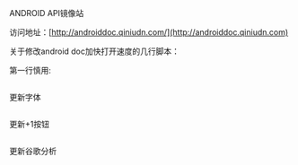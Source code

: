 ANDROID API镜像站

访问地址：[http://androiddoc.qiniudn.com/](http://androiddoc.qiniudn.com)

关于修改android doc加快打开速度的几行脚本：

第一行慎用:

```find . -name "*.html" |xargs sed -i "/www.google.com\/jsapi/d"
```

更新字体

```find . -name "*.html" |xargs sed -i "s/fonts.googleapis.com/fonts.useso.com/g"
```

更新+1按钮

```find . -name "*.js" |xargs sed -i "s/https:\/\/apis.google.com\/js\/plusone\.js/http:\/\/googleapiscdn.qiniudn.com\/apis.google.com\/js\/plusone.js/g"
```

更新谷歌分析

```find . -name "*.html" |xargs sed -i "s/www.google-analytics.com\/analytics.js/googleapiscdn.qiniudn.com\/www.google-analytics.com\/analytics.js/g"
```

